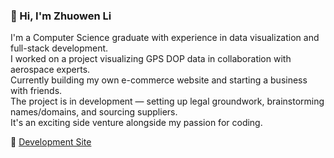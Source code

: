 ### 👋 Hi, I'm Zhuowen Li

I'm a Computer Science graduate with experience in data visualization and full-stack development.  
I worked on a project visualizing GPS DOP data in collaboration with aerospace experts.  
Currently building my own e-commerce website and starting a business with friends.  
The project is in development — setting up legal groundwork, brainstorming names/domains, and sourcing suppliers.  
It's an exciting side venture alongside my passion for coding.

🔗 [Development Site](https://rococo-douhua-16c8c3.netlify.app/)

<!--
**zhuowen3/zhuowen3** is a ✨ _special_ ✨ repository because its `README.md` (this file) appears on your GitHub profile.

Here are some ideas to get you started:

- 🔭 I’m currently working on ...
- 🌱 I’m currently learning ...
- 👯 I’m looking to collaborate on ...
- 🤔 I’m looking for help with ...
- 💬 Ask me about ...
- 📫 How to reach me: ...
- 😄 Pronouns: ...
- ⚡ Fun fact: ...
-->
